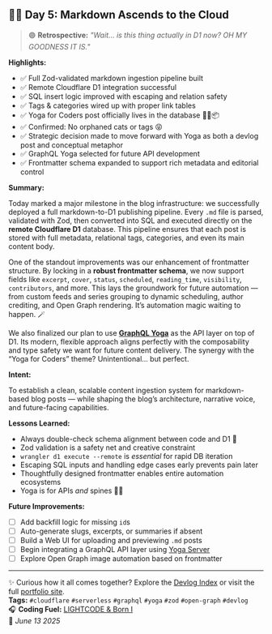 ## 🧘‍♂️ Day 5: Markdown Ascends to the Cloud

> 🟣 **Retrospective:** *"Wait... is this thing actually in D1 now? OH MY GOODNESS IT IS."*

**Highlights:**

- ✅ Full Zod-validated markdown ingestion pipeline built
- ✅ Remote Cloudflare D1 integration successful
- ✅ SQL insert logic improved with escaping and relation safety
- ✅ Tags & categories wired up with proper link tables
- ✅ Yoga for Coders post officially lives in the database 🧘‍♀️📦
- ✅ Confirmed: No orphaned cats or tags 😝
- ✅ Strategic decision made to move forward with Yoga as both a devlog post and conceptual metaphor
- ✅ GraphQL Yoga selected for future API development
- ✅ Frontmatter schema expanded to support rich metadata and editorial control

**Summary:**

Today marked a major milestone in the blog infrastructure: we successfully deployed a full markdown-to-D1 publishing pipeline. Every `.md` file is parsed, validated with Zod, then converted into SQL and executed directly on the **remote Cloudflare D1** database. This pipeline ensures that each post is stored with full metadata, relational tags, categories, and even its main content body.

One of the standout improvements was our enhancement of frontmatter structure. By locking in a **robust frontmatter schema**, we now support fields like `excerpt`, `cover`, `status`, `scheduled`, `reading_time`, `visibility`, `contributors`, and more. This lays the groundwork for future automation — from custom feeds and series grouping to dynamic scheduling, author crediting, and Open Graph rendering. It’s automation magic waiting to happen. 🪄

We also finalized our plan to use **[GraphQL Yoga](https://the-guild.dev/graphql/yoga-server)** as the API layer on top of D1. Its modern, flexible approach aligns perfectly with the composability and type safety we want for future content delivery. The synergy with the “Yoga for Coders” theme? Unintentional... but perfect.

**Intent:**

To establish a clean, scalable content ingestion system for markdown-based blog posts — while shaping the blog’s architecture, narrative voice, and future-facing capabilities.

**Lessons Learned:**

- Always double-check schema alignment between code and D1 🤿
- Zod validation is a safety net and creative constraint
- `wrangler d1 execute --remote` is *essential* for rapid DB iteration
- Escaping SQL inputs and handling edge cases early prevents pain later
- Thoughtfully designed frontmatter enables entire automation ecosystems
- Yoga is for APIs *and* spines 🧘‍♂️

**Future Improvements:**

- [ ] Add backfill logic for missing `id`s
- [ ] Auto-generate slugs, excerpts, or summaries if absent
- [ ] Build a Web UI for uploading and previewing `.md` posts
- [ ] Begin integrating a GraphQL API layer using [Yoga Server](https://the-guild.dev/graphql/yoga-server)
- [ ] Explore Open Graph image automation based on frontmatter

---

✨ Curious how it all comes together? Explore the [Devlog Index](https://github.com/fahrnbach/one/discussions/4) or visit the full [portfolio site](https://fahrnbach.one).  
**Tags:** `#cloudflare` `#serverless` `#graphql` `#yoga` `#zod` `#open-graph` `#devlog`  
🎧 **Coding Fuel:** [LIGHTCODE & Born I](https://www.youtube.com/watch?v=q5DSmo1atVE)  
📅 *June 13 2025*
